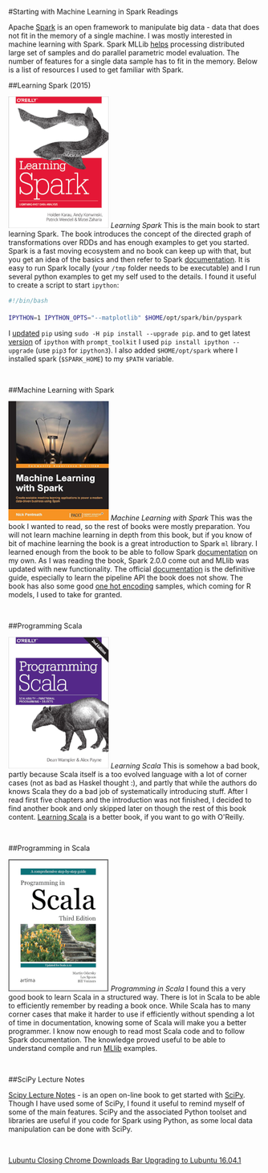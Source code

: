 #Starting with Machine Learning in Spark Readings

<!--- tags: ml scala -->

Apache [Spark](http://spark.apache.org/) is an open framework to manipulate big data - data that does not fit in the memory of a single machine. I was mostly interested in machine learning with Spark. Spark MLLib [helps](https://www.youtube.com/watch?v=HG2Yd-3r4-M&list=PLTPXxbhUt-YWGNTaDj6HSjnHMxiTD1HCR) processing distributed large set of samples and do parallel parametric model evaluation. The number of features for a single data sample has to fit in the memory. Below is a list of resources I used to get familiar with Spark.

##Learning Spark (2015)

[![@left@](blog/images/book-ls.png)](http://shop.oreilly.com/product/0636920028512.do) *Learning Spark* This is the main book to start learning Spark. The book introduces the concept of the directed graph of transformations over RDDs and has enough examples to get you started. Spark is a fast moving ecosystem and no book can keep up with that, but you get an idea of the basics and then refer to Spark [documentation](http://spark.apache.org/documentation.html). It is easy to run Spark locally (your `/tmp` folder needs to be executable) and I run several python examples to get my self used to the details. I found it useful to create a script to start `ipython`:

```bash
#!/bin/bash

IPYTHON=1 IPYTHON_OPTS="--matplotlib" $HOME/opt/spark/bin/pyspark
```

I [updated](https://www.digitalocean.com/community/tutorials/how-to-set-up-a-jupyter-notebook-to-run-ipython-on-ubuntu-16-04) `pip` using `sudo -H pip install --upgrade pip`. and to get latest [version](http://blog.jupyter.org/2016/07/08/ipython-5-0-released/) of `ipython` with `prompt_toolkit` I used `pip install ipython --upgrade` (use `pip3` for `ipython3`). I also added `$HOME/opt/spark` where I installed spark (`$SPARK_HOME`) to my `$PATH` variable.

<br clear="all">

##Machine Learning with Spark

[![@left@](blog/images/book-mls.png)](https://www.amazon.com/Machine-Learning-Spark-Powerful-Algorithms-ebook/dp/B00TXBLFB0) *Machine Learning with Spark* This was the book I wanted to read, so the rest of books were mostly preparation. You will not learn machine learning in depth from this book, but if you know of bit of machine learning the book is a great introduction to Spark `ml` library. I learned enough from the book to be able to follow Spark [documentation](http://spark.apache.org/docs/latest/ml-guide.html) on my own. As I was reading the book, Spark 2.0.0 come out and MLlib was updated with new functionality. The official [documentation](http://spark.apache.org/docs/latest/ml-guide.html) is the definitive guide, especially to learn the pipeline API the book does not show. The book has also some good [one hot encoding](https://en.wikipedia.org/wiki/Categorical_distribution) samples, which coming for R models, I used to take for granted. 

<br clear="all">

##Programming Scala

[![@left@](blog/images/book-lsc.png)](http://shop.oreilly.com/product/0636920030287.do) *Learning Scala* This is somehow a bad book, partly because Scala itself is a too evolved language with a lot of corner cases (not as bad as Haskel thought :), and partly that while the authors do knows Scala they do a bad job of systematically introducing stuff. After I read first five chapters and the introduction was not finished, I decided to find another book and only skipped later on though the rest of this book content. [Learning Scala](http://shop.oreilly.com/product/0636920030287.do) is a better book, if you want to go with O'Reilly.

<br clear="all">

##Programming in Scala

[![@left@](blog/images/book-ps.png)](http://www.artima.com/shop/programming_in_scala_3ed) *Programming in Scala* I found this a very good book to learn Scala in a structured way. There is lot in Scala to be able to efficiently remember by reading a book once. While Scala has to many corner cases that make it harder to use if efficiently without spending a lot of time in documentation, knowing some of Scala will make you a better programmer. I know now enough to read most Scala code and to follow Spark documentation. The knowledge proved useful to be able to understand compile and run [MLlib](http://spark.apache.org/docs/latest/ml-guide.html) examples.

<br clear="all">

##SciPy Lecture Notes

[Scipy Lecture Notes](http://www.scipy-lectures.org/) - is an open on-line book to get started with [SciPy](https://www.scipy.org/). Though I have used some of SciPy, I found it useful to remind myself of some of the main features. SciPy and the associated Python toolset and libraries are useful if you code for Spark using Python, as some local data manipulation can be done with SciPy.

<br clear="all">

<ins class='nfooter'><a rel='prev' id='fprev' href='#blog/2016/2016-08-02-Lubuntu-Closing-Chrome-Downloads-Bar.md'>Lubuntu Closing Chrome Downloads Bar</a> <a rel='next' id='fnext' href='#blog/2016/2016-07-30-Upgrading-to-Lubuntu-16.04.1.md'>Upgrading to Lubuntu 16.04.1</a></ins>
